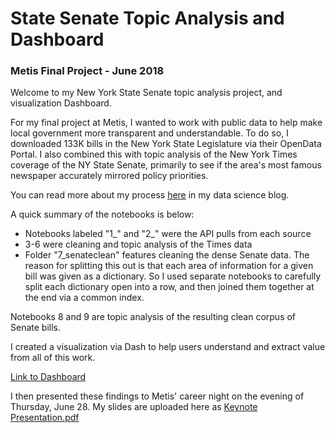 # State Senate Topic Analysis and Dashboard
### Metis Final Project - June 2018

Welcome to my New York State Senate topic analysis project, and visualization Dashboard.

For my final project at Metis, I wanted to work with public data to help make local government more transparent and understandable. To do so, I downloaded 133K bills in the New York State Legislature via their OpenData Portal. I also combined this with topic analysis of the New York Times coverage of the NY State Senate, primarily to see if the area's most famous newspaper accurately mirrored policy priorities.

You can read more about my process [here](https://bnewborn.github.io/BNewborn.github.io/2018/07/05/Increasing-Transparency-in-Albany.html) in my data science blog.

A quick summary of the notebooks is below:

* Notebooks labeled "1_" and "2_" were the API pulls from each source
* 3-6 were cleaning and topic analysis of the Times data
* Folder "7_senateclean" features cleaning the dense Senate data. The reason for splitting this out is that each area of information for a given bill was given as a dictionary. So I used separate notebooks to carefully split each dictionary open into a row, and then joined them together at the end via a common index.

Notebooks 8 and 9 are topic analysis of the resulting clean corpus of Senate bills.

I created a visualization via Dash to help users understand and extract value from all of this work.

[Link to Dashboard](http://bnsenatefinal-env.qtqc42jatv.us-east-1.elasticbeanstalk.com/)

I then presented these findings to Metis' career night on the evening of Thursday, June 28. My slides are uploaded here as [Keynote Presentation.pdf](/Keynote_Presentation.pdf)
